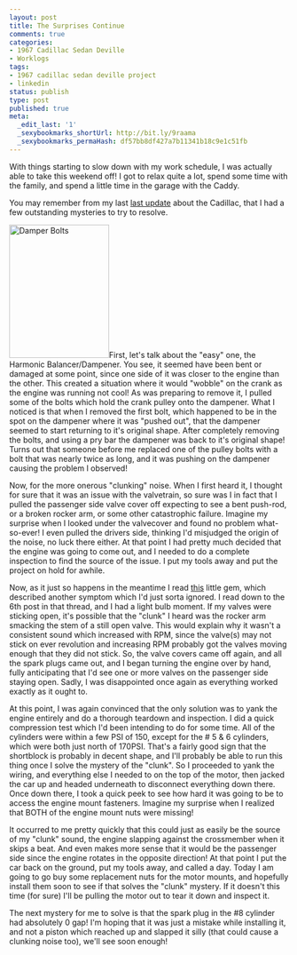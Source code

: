 ```yaml
---
layout: post
title: The Surprises Continue
comments: true
categories:
- 1967 Cadillac Sedan Deville
- Worklogs
tags:
- 1967 cadillac sedan deville project
- linkedin
status: publish
type: post
published: true
meta:
  _edit_last: '1'
  _sexybookmarks_shortUrl: http://bit.ly/9raama
  _sexybookmarks_permaHash: df57bb8df427a7b11341b18c9e1c51fb
---
```

With things starting to slow down with my work schedule, I was actually able to take this weekend off!  I got to relax quite a lot, spend some time with the family, and spend a little time in the garage with the Caddy.

You may remember from my last <a href="{{ root_url }}/2009/12/02/opening-pandoras-box/">last update</a> about the Cadillac, that I had a few outstanding mysteries to try to resolve.

<a href="http://www.flickr.com/photos/rgeyer/4267105812/" title="Damper Bolts by qwikrex, on Flickr"><img src="http://farm5.static.flickr.com/4059/4267105812_bf50f303a7_m.jpg" width="180" height="240" alt="Damper Bolts" class="alignright" /></a>First, let's talk about the "easy" one, the Harmonic Balancer/Dampener.  You see, it seemed have been bent or damaged at some point, since one side of it was closer to the engine than the other.  This created a situation where it would "wobble" on the crank as the engine was running not cool!  As was preparing to remove it, I pulled some of the bolts which hold the crank pulley onto the dampener.  What I noticed is that when I removed the first bolt, which happened to be in the spot on the dampener where it was "pushed out", that the dampener seemed to start returning to it's original shape.  After completely removing the bolts, and using a pry bar the dampener was back to it's original shape!  Turns out that someone before me replaced one of the pulley bolts with a bolt that was nearly twice as long, and it was pushing on the dampener causing the problem I observed! 

Now, for the more onerous "clunking" noise.  When I first heard it, I thought for sure that it was an issue with the valvetrain, so sure was I in fact that I pulled the passenger side valve cover off expecting to see a bent push-rod, or a broken rocker arm, or some other catastrophic failure.  Imagine my surprise when I looked under the valvecover and found no problem what-so-ever!  I even pulled the drivers side, thinking I'd misjudged the origin of the noise, no luck there either.  At that point I had pretty much decided that the engine was going to come out, and I needed to do a complete inspection to find the source of the issue.  I put my tools away and put the project on hold for awhile.

Now, as it just so happens in the meantime I read <a href="http://www.hotrodders.com/forum/cadillac-engine-problems-38300.html">this</a> little gem, which described another symptom which I'd just sorta ignored.  I read down to the 6th post in that thread, and I had a light bulb moment.  If my valves were sticking open, it's possible that the "clunk" I heard was the rocker arm smacking the stem of a still open valve.  This would explain why it wasn't a consistent sound which increased with RPM, since the valve(s) may not stick on ever revolution and increasing RPM probably got the valves moving enough that they did not stick.  So, the valve covers came off again, and all the spark plugs came out, and I began turning the engine over by hand, fully anticipating that I'd see one or more valves on the passenger side staying open.  Sadly, I was disappointed once again as everything worked exactly as it ought to.

At this point, I was again convinced that the only solution was to yank the engine entirely and do a thorough teardown and inspection.  I did a quick compression test which I'd been intending to do for some time.  All of the cylinders were within a few PSI of 150, except for the # 5 & 6 cylinders, which were both just north of 170PSI.  That's a fairly good sign that the shortblock is probably in decent shape, and I'll probably be able to run this thing once I solve the mystery of the "clunk".  So I proceeded to yank the wiring, and everything else I needed to on the top of the motor, then jacked the car up and headed underneath to disconnect everything down there.  Once down there, I took a quick peek to see how hard it was going to be to access the engine mount fasteners.  Imagine my surprise when I realized that BOTH of the engine mount nuts were missing!

It occurred to me pretty quickly that this could just as easily be the source of my "clunk" sound, the engine slapping against the crossmember when it skips a beat.  And even makes more sense that it would be the passenger side since the engine rotates in the opposite direction!  At that point I put the car back on the ground, put my tools away, and called a day.  Today I am going to go buy some replacement nuts for the motor mounts, and hopefully install them soon to see if that solves the "clunk" mystery.  If it doesn't this time (for sure) I'll be pulling the motor out to tear it down and inspect it.

The next mystery for me to solve is that the spark plug in the #8 cylinder had absolutely 0 gap!  I'm hoping that it was just a mistake while installing it, and not a piston which reached up and slapped it silly (that could cause a clunking noise too), we'll see soon enough!
